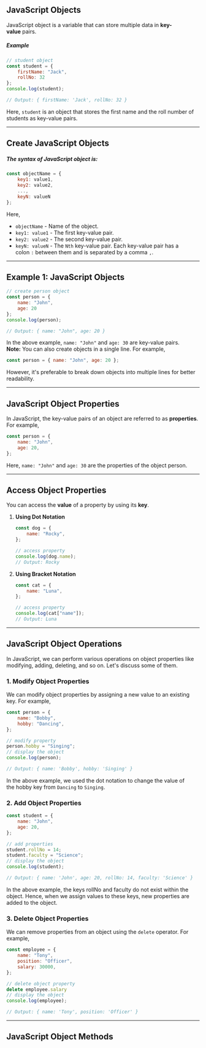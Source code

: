 ## JavaScript Objects
JavaScript object is a variable that can store multiple data in **key-value** pairs.

##### Example
```js
// student object
const student = {
    firstName: "Jack",
    rollNo: 32
};
console.log(student);

// Output: { firstName: 'Jack', rollNo: 32 }
```

Here, `student` is an object that stores the first name and the roll number of students as key-value pairs.
***
## Create JavaScript Objects

##### The syntax of JavaScript object is:
```js
const objectName = {
    key1: value1,
    key2: value2,
    ...,
    keyN: valueN
};
```

Here,
- `objectName` - Name of the object.
- `key1: value1` - The first key-value pair.
- `key2: value2` - The second key-value pair.
- `keyN: valueN` - The `Nth` key-value pair.
Each key-value pair has a colon `:` between them and is separated by a comma `,`.
***
## Example 1: JavaScript Objects

```js
// create person object
const person = {
    name: "John",
    age: 20
};
console.log(person);

// Output: { name: "John", age: 20 }
```

In the above example, `name: "John"` and `age: 30` are key-value pairs.
**Note:** You can also create objects in a single line. For example,

```js
const person = { name: "John", age: 20 };
```

However, it's preferable to break down objects into multiple lines for better readability.
***
## JavaScript Object Properties

In JavaScript, the key-value pairs of an object are referred to as **properties**. For example,
```js
const person = {
    name: "John",
    age: 20,
};
```

Here, `name: "John"` and `age: 30` are the properties of the object person.
***
## Access Object Properties

You can access the **value** of a property by using its **key**.

1. **Using Dot Notation**
	```js
	const dog = {
	    name: "Rocky",
	};
	
	// access property
	console.log(dog.name);
	// Output: Rocky
	```

2. **Using Bracket Notation**
	```js
	const cat = {
	    name: "Luna",
	};
	
	// access property
	console.log(cat["name"]);
	// Output: Luna
	```
***
## JavaScript Object Operations
In JavaScript, we can perform various operations on object properties like modifying, adding, deleting, and so on. Let's discuss some of them.

### 1. Modify Object Properties
We can modify object properties by assigning a new value to an existing key. For example,

```js
const person = {
    name: "Bobby",
    hobby: "Dancing",
};

// modify property
person.hobby = "Singing";
// display the object
console.log(person);

// Output: { name: 'Bobby', hobby: 'Singing' }
```

In the above example, we used the dot notation to change the value of the hobby key from `Dancing` to `Singing`.

### 2. Add Object Properties

```js
const student = {
    name: "John",
    age: 20,
};

// add properties
student.rollNo = 14;
student.faculty = "Science";
// display the object
console.log(student);

// Output: { name: 'John', age: 20, rollNo: 14, faculty: 'Science' }
```

In the above example, the keys rollNo and faculty do not exist within the object. Hence, when we assign values to these keys, new properties are added to the object.

### 3. Delete Object Properties
We can remove properties from an object using the `delete` operator. For example,

```js
const employee = {
    name: "Tony",
    position: "Officer",
    salary: 30000,
};

// delete object property
delete employee.salary
// display the object
console.log(employee);

// Output: { name: 'Tony', position: 'Officer' }
```
***

## JavaScript Object Methods
